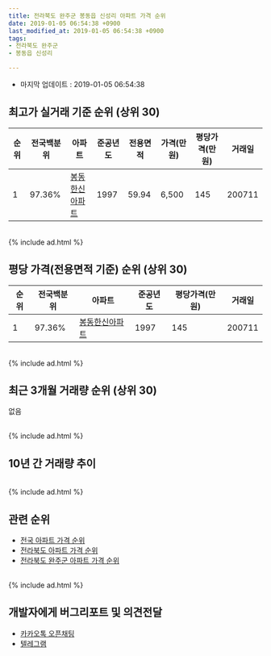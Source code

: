 ```yaml
---
title: 전라북도 완주군 봉동읍 신성리 아파트 가격 순위
date: 2019-01-05 06:54:38 +0900
last_modified_at: 2019-01-05 06:54:38 +0900
tags:
- 전라북도 완주군
- 봉동읍 신성리

---
```


* 마지막 업데이트 : 2019-01-05 06:54:38

## 최고가 실거래 기준 순위 (상위 30)


|순위|전국백분위|아파트|준공년도|전용면적|가격(만원)|평당가격(만원)|거래일|
|---|---|---|---|---|---|---|---|
|1|97.36%|[봉동한신아파트](https://search.naver.com/search.naver?query=%EC%A0%84%EB%9D%BC%EB%B6%81%EB%8F%84+%EC%99%84%EC%A3%BC%EA%B5%B0+%EB%B4%89%EB%8F%99%EC%9D%8D+%EC%8B%A0%EC%84%B1%EB%A6%AC+%EB%B4%89%EB%8F%99%ED%95%9C%EC%8B%A0%EC%95%84%ED%8C%8C%ED%8A%B8)|1997|59.94|6,500|145|200711|


<br>
{% include ad.html %}
<br>

## 평당 가격(전용면적 기준) 순위 (상위 30)


|순위|전국백분위|아파트|준공년도|평당가격(만원)|거래일|
|---|---|---|---|---|---|
|1|97.36%|[봉동한신아파트](https://search.naver.com/search.naver?query=%EC%A0%84%EB%9D%BC%EB%B6%81%EB%8F%84+%EC%99%84%EC%A3%BC%EA%B5%B0+%EB%B4%89%EB%8F%99%EC%9D%8D+%EC%8B%A0%EC%84%B1%EB%A6%AC+%EB%B4%89%EB%8F%99%ED%95%9C%EC%8B%A0%EC%95%84%ED%8C%8C%ED%8A%B8)|1997|145|200711|


<br>
{% include ad.html %}
<br>

## 최근 3개월 거래량 순위 (상위 30)

없음

<br>
{% include ad.html %}
<br>

## 10년 간 거래량 추이


<div style="width:100%;">
    <canvas id="deal_progress" height="250"></canvas>
</div>

<script>
new Chart(document.getElementById("deal_progress"), {
    type: 'line',
    data: {
        labels: ['200901','200902','200903','200904','200905','200906','200907','200908','200909','200910','200911','200912','201001','201002','201003','201004','201005','201006','201007','201008','201009','201010','201011','201012','201101','201102','201103','201104','201105','201106','201107','201108','201109','201110','201111','201112','201201','201202','201203','201204','201205','201206','201207','201208','201209','201210','201211','201212','201301','201302','201303','201304','201305','201306','201307','201308','201309','201310','201311','201312','201401','201402','201403','201404','201405','201406','201407','201408','201409','201410','201411','201412','201501','201502','201503','201504','201505','201506','201507','201508','201509','201510','201511','201512','201601','201602','201603','201604','201605','201606','201607','201608','201609','201610','201611','201612','201701','201702','201703','201704','201705','201706','201707','201708','201709','201710','201711','201712','201801','201802','201803','201804','201805','201806','201807','201808','201809','201810','201811','201812','201901'],
        datasets: [{
            label: '실거래 수',
            pointRadius: 1,
            data: [0, 2, 0, 2, 2, 2, 3, 1, 0, 1, 3, 1, 1, 0, 1, 1, 1, 4, 3, 2, 2, 4, 4, 2, 1, 1, 6, 1, 0, 2, 2, 1, 3, 0, 3, 5, 2, 3, 2, 2, 1, 1, 2, 0, 2, 1, 2, 1, 1, 3, 1, 1, 2, 2, 1, 1, 1, 1, 2, 2, 2, 2, 1, 0, 2, 0, 1, 4, 2, 2, 0, 0, 0, 1, 1, 1, 1, 2, 2, 0, 1, 0, 0, 1, 0, 2, 5, 0, 2, 1, 1, 1, 0, 1, 0, 1, 0, 0, 1, 3, 3, 0, 1, 0, 1, 0, 1, 1, 2, 3, 1, 0, 1, 0, 0, 0, 2, 2, 0, 0, 0],
            borderColor: "rgba(255, 201, 14, 1)",
            backgroundColor: "rgba(255, 201, 14, 0.5)",
            fill: true,
        }]
    },
    options: {
        responsive: true,
        title: {
            display: true,
            text: '10년간 거래량 추이'
        },
        tooltips: {
            mode: 'index',
            intersect: false,
        },
        hover: {
            mode: 'nearest',
            intersect: true
        },
        scales: {
            xAxes: [{
                display: true,
                scaleLabel: {
                    display: true,
                    labelString: '년/월'
                }
            }],
            yAxes: [{
                display: true,
                ticks: {
                    suggestedMin: 0,
                },
                scaleLabel: {
                    display: true,
                    labelString: '실거래 수'
                }
            }]
        }
    }
});

</script>


<br>
{% include ad.html %}
<br>

## 관련 순위

- [전국 아파트 가격 순위](https://inasie.github.io/apt-ranking/전국)
- [전라북도 아파트 가격 순위](https://inasie.github.io/apt-ranking/전라북도)
- [전라북도 완주군 아파트 가격 순위](https://inasie.github.io/apt-ranking/전라북도-완주군)


<br>
{% include ad.html %}
<br>

## 개발자에게 버그리포트 및 의견전달

- [카카오톡 오픈채팅](https://open.kakao.com/o/gLJUAP4)
- [텔레그램](https://t.me/inasie)

